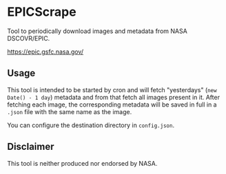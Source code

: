 # EPICScrape

Tool to periodically download images and metadata from NASA DSCOVR/EPIC.

https://epic.gsfc.nasa.gov/ 

## Usage

This tool is intended to be started by cron and will fetch "yesterdays" (`new Date() - 1 day`) metadata and from that fetch all images present in it.
After fetching each image, the corresponding metadata will be saved in full in a `.json` file with the same name as the image.

You can configure the destination directory in `config.json`.

## Disclaimer

This tool is neither produced nor endorsed by NASA.
